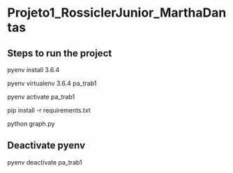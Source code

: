 # Projeto1_RossiclerJunior_MarthaDantas


## Steps to run the project
pyenv install 3.6.4

pyenv virtualenv 3.6.4 pa_trab1

pyenv activate pa_trab1

pip install -r requirements.txt

python graph.py

## Deactivate pyenv
pyenv deactivate pa_trab1
